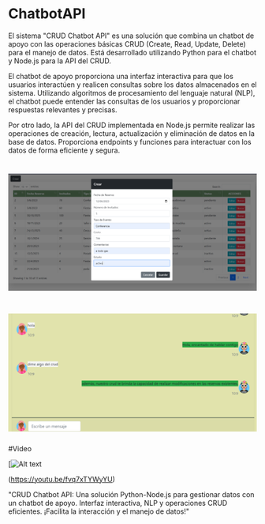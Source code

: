 # ChatbotAPI
El sistema "CRUD Chatbot API" es una solución que combina un chatbot de apoyo con las operaciones básicas CRUD (Create, Read, Update, Delete) para el manejo de datos. Está desarrollado utilizando Python para el chatbot y Node.js para la API del CRUD.

El chatbot de apoyo proporciona una interfaz interactiva para que los usuarios interactúen y realicen consultas sobre los datos almacenados en el sistema. Utilizando algoritmos de procesamiento del lenguaje natural (NLP), el chatbot puede entender las consultas de los usuarios y proporcionar respuestas relevantes y precisas.

Por otro lado, la API del CRUD implementada en Node.js permite realizar las operaciones de creación, lectura, actualización y eliminación de datos en la base de datos. Proporciona endpoints y funciones para interactuar con los datos de forma eficiente y segura.

![Image text](https://github.com/pfr2102/ChatbotAPI/blob/main/img/Captura.PNG)
=======
![Image text](https://github.com/pfr2102/ChatbotAPI/blob/main/img/lol.PNG)
=======
#Video

[![Alt text](https://youtu.be/fvq7xTYWyYU)

(https://youtu.be/fvq7xTYWyYU)

"CRUD Chatbot API: Una solución Python-Node.js para gestionar datos con un chatbot de apoyo. Interfaz interactiva, NLP y operaciones CRUD eficientes. ¡Facilita la interacción y el manejo de datos!"

